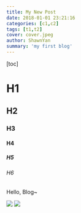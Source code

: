 ```yaml
---
title: My New Post
date: 2018-01-01 23:21:16
categories: [c1,c2]
tags: [t1,t2]
cover: cover.jpeg
author: ShawnYan
summary: 'my first blog'
---
```


[toc]

# H1

## H2

### H3

#### H4

##### H5

###### H6

Hello, Blog~

![](img/tidb-t.jpg)
![](cover.jpeg)
